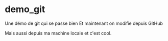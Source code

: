 # demo_git
Une démo de git qui se passe bien
Et maintenant on modifie depuis GitHub

Mais aussi depuis ma machine locale et c'est cool.
